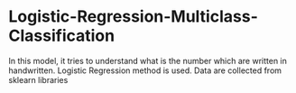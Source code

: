 # Logistic-Regression-Multiclass-Classification
In this model, it tries to understand what is the number which are written in handwritten. Logistic Regression method is used. Data are collected from sklearn libraries
